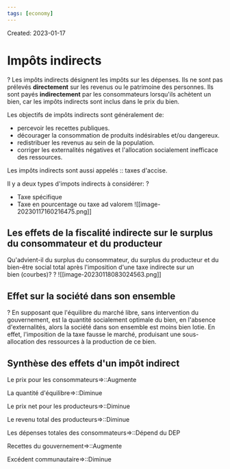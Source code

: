 ```yaml
---
tags: [economy] 
---
```

Created: 2023-01-17

# Impôts indirects
?
Les impôts indirects désignent les impôts sur les dépenses. Ils ne sont pas prélevés **directement** sur les revenus ou le patrimoine des personnes. Ils sont payés **indirectement** par les consommateurs lorsqu'ils achètent un bien, car les impôts indirects sont inclus dans le prix du bien.
<!--SR:!2023-01-20,2,230-->

Les objectifs de impôts indirects sont généralement de:
- percevoir les recettes publiques.
- décourager la consommation de produits indésirables et/ou dangereux.
- redistribuer les revenus au sein de la population.
- corriger les externalités négatives et l'allocation socialement inefficace des ressources.

Les impôts indirects sont aussi appelés :: taxes d'accise.
<!--SR:!2023-01-19,1,210-->

Il y a deux types d'impots indirects à considérer:
?
- Taxe spécifique
- Taxe en pourcentage ou taxe ad valorem
![[image-20230117160216475.png]]
<!--SR:!2023-01-20,2,230-->

## Les effets de la fiscalité indirecte sur le surplus du consommateur et du producteur
Qu'advient-il du surplus du consommateur, du surplus du producteur et du bien-être social total après l'imposition d'une taxe indirecte sur un bien (courbes)?
?
![[image-20230118083024563.png]]
<!--SR:!2023-01-20,2,244-->

## Effet sur la société dans son ensemble
?
En supposant que l'équilibre du marché libre, sans intervention du gouvernement, est la quantité socialement optimale du bien, en l'absence d'externalités, alors la société dans son ensemble est moins bien lotie. En effet, l'imposition de la taxe fausse le marché, produisant une sous-allocation des ressources à la production de ce bien.
<!--SR:!2023-01-19,1,224-->

## Synthèse des effets d'un impôt indirect 
Le prix pour les consommateurs=>::Augmente
<!--SR:!2023-01-19,1,224-->
La quantité d'équilibre=>::Diminue
<!--SR:!2023-01-19,1,224-->
Le prix net pour les producteurs=>::Diminue
<!--SR:!2023-01-20,2,244-->
Le revenu total des producteurs=>::Diminue
<!--SR:!2023-01-20,2,244-->
Les dépenses totales des consommateurs=>::Dépend du DEP
<!--SR:!2023-01-19,1,224-->
Recettes du gouvernement=>::Augmente
<!--SR:!2023-01-20,2,244-->
Excédent communautaire=>::Diminue
<!--SR:!2023-01-20,2,244-->



